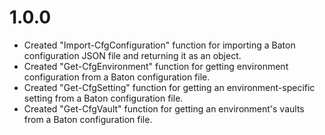 # 1.0.0

* Created "Import-CfgConfiguration" function for importing a Baton configuration JSON file and returning it as an object.
* Created "Get-CfgEnvironment" function for getting environment configuration from a Baton configuration file.
* Created "Get-CfgSetting" function for getting an environment-specific setting from a Baton configuration file.
* Created "Get-CfgVault" function for getting an environment's vaults from a Baton configuration file.
